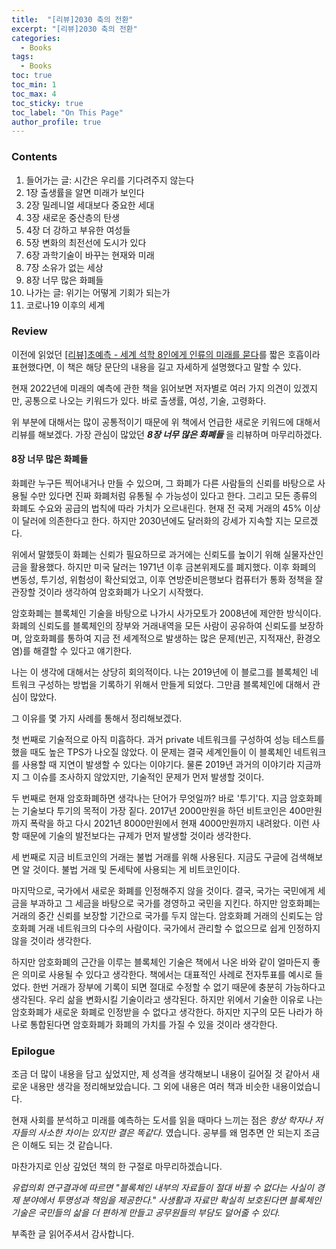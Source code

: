```yaml
---
title:  "[리뷰]2030 축의 전환"
excerpt: "[리뷰]2030 축의 전환"
categories:
  - Books
tags:
  - Books
toc: true
toc_min: 1
toc_max: 4
toc_sticky: true
toc_label: "On This Page"
author_profile: true
---
```


### Contents

1. 들어가는 글: 시간은 우리를 기다려주지 않는다
2. 1장 출생률을 알면 미래가 보인다
3. 2장 밀레니얼 세대보다 중요한 세대 
4. 3장 새로운 중산층의 탄생 
5. 4장 더 강하고 부유한 여성들 
6. 5장 변화의 최전선에 도시가 있다 
7. 6장 과학기술이 바꾸는 현재와 미래 
8. 7장 소유가 없는 세상 
9. 8장 너무 많은 화폐들 
10. 나가는 글: 위기는 어떻게 기회가 되는가
11. 코로나19 이후의 세계

### Review

이전에 읽었던 [[리뷰]초예측 - 세계 석학 8인에게 인류의 미래를 묻다](/books/books-2030thefutureofeverything)를 짧은 호흡이라 표현했다면, 이 책은 해당 문단의 내용을 길고 자세하게 설명했다고 말할 수 있다.

현재 2022년에 미래의 예측에 관한 책을 읽어보면 저자별로 여러 가지 의견이 있겠지만, 공통으로 나오는 키워드가 있다. 바로 출생률, 여성, 기술, 고령화다.

위 부분에 대해서는 많이 공통적이기 때문에 위 책에서 언급한 새로운 키워드에 대해서 리뷰를 해보겠다. 가장 관심이 많았던 ***8장 너무 많은 화폐들*** 을 리뷰하며 마무리하겠다.

#### 8장 너무 많은 화폐들 

화폐란 누구든 찍어내거나 만들 수 있으며, 그 화폐가 다른 사람들의 신뢰를 바탕으로 사용될 수만 있다면 진짜 화폐처럼 유통될 수 가능성이 있다고 한다. 그리고 모든 종류의 화폐도 수요와 공급의 법칙에 따라 가치가 오르내린다. 현재 전 국제 거래의 45% 이상이 달러에 의존한다고 한다. 하지만 2030년에도 달러화의 강세가 지속할 지는 모르겠다.

위에서 말했듯이 화폐는 신뢰가 필요하므로 과거에는 신뢰도를 높이기 위해 실물자산인 금을 활용했다. 하지만 미국 달러는 1971년 이후 금본위제도를 폐지했다. 이후 화폐의 변동성, 투기성, 위험성이 확산되었고, 이후 연방준비은행보다 컴퓨터가 통화 정책을 잘 관장할 것이라 생각하여 암호화폐가 나오기 시작했다.

암호화폐는 블록체인 기술을 바탕으로 나가시 사가모토가 2008년에 제안한 방식이다. 화폐의 신뢰도를 블록체인의 장부와 거래내역을 모든 사람이 공유하여 신뢰도를 보장하며, 암호화폐를 통하여 지금 전 세계적으로 발생하는 많은 문제(빈곤, 지적재산, 환경오염)를 해결할 수 있다고 얘기한다.

나는 이 생각에 대해서는 상당히 회의적이다. 나는 2019년에 이 블로그를 블록체인 네트워크 구성하는 방법을 기록하기 위해서 만들게 되었다. 그만큼 블록체인에 대해서 관심이 많았다.

그 이유를 몇 가지 사례를 통해서 정리해보겠다.

첫 번째로 기술적으로 아직 미흡하다. 과거 private 네트워크를 구성하여 성능 테스트를 했을 때도 높은 TPS가 나오질 않았다. 이 문제는 결국 세계인들이 이 블록체인 네트워크를 사용할 때 지연이 발생할 수 있다는 이야기다. 물론 2019년 과거의 이야기라 지금까지 그 이슈를 조사하지 않았지만, 기술적인 문제가 먼저 발생할 것이다.

두 번째로 현재 암호화폐하면 생각나는 단어가 무엇일까? 바로 '투기'다. 지금 암호화폐는 기술보다 투기의 목적이 가장 짙다. 2017년 2000만원을 하던 비트코인은 400만원까지 폭락을 하고 다시 2021년 8000만원에서 현재 4000만원까지 내려왔다. 이런 사항 때문에 기술의 발전보다는 규제가 먼저 발생할 것이라 생각한다.

세 번째로 지금 비트코인의 거래는 불법 거래를 위해 사용된다. 지금도 구글에 검색해보면 알 것이다. 불법 거래 및 돈세탁에 사용되는 게 비트코인이다.

마지막으로, 국가에서 새로운 화폐를 인정해주지 않을 것이다. 결국, 국가는 국민에게 세금을 부과하고 그 세금을 바탕으로 국가를 경영하고 국민을 지킨다. 하지만 암호화폐는 거래의 중간 신뢰를 보장할 기간으로 국가를 두지 않는다. 암호화폐 거래의 신뢰도는 암호화폐 거래 네트워크의 다수의 사람이다. 국가에서 관리할 수 없으므로 쉽게 인정하지 않을 것이라 생각한다.

하지만 암호화폐의 근간을 이루는 블록체인 기술은 책에서 나온 바와 같이 얼마든지 좋은 의미로 사용될 수 있다고 생각한다. 책에서는 대표적인 사례로 전자투표를 예시로 들었다. 한번 거래가 장부에 기록이 되면 절대로 수정할 수 없기 때문에 충분히 가능하다고 생각된다. 우리 삶을 변화시킬 기술이라고 생각된다. 하지만 위에서 기술한 이유로 나는 암호화폐가 새로운 화폐로 인정받을 수 없다고 생각한다. 하지만 지구의 모든 나라가 하나로 통합된다면 암호화폐가 화폐의 가치를 가질 수 있을 것이라 생각한다.

### Epilogue

조금 더 많이 내용을 담고 싶었지만, 제 성격을 생각해보니 내용이 길어질 것 같아서 새로운 내용만 생각을 정리해보았습니다. 그 외에 내용은 여러 책과 비슷한 내용이었습니다.

현재 사회를 분석하고 미래를 예측하는 도서를 읽을 때마다 느끼는 점은 *항상 학자나 저자들의 사소한 차이는 있지만 결은 똑같다.* 였습니다. 공부를 왜 멈추면 안 되는지 조금은 이해도 되는 것 같습니다.

마찬가지로 인상 깊었던 책의 한 구절로 마무리하겠습니다.

*유럽의회 연구결과에 따르면 "블록체인 내부의 자료들이 절대 바뀔 수 없다는 사실이 경제 분야에서 투명성과 책임을 제공한다." 사생활과 자료만 확실히 보호된다면 블록체인 기술은 국민들의 삶을 더 편하게 만들고 공무원들의 부담도 덜어줄 수 있다.*

부족한 글 읽어주셔서 감사합니다.